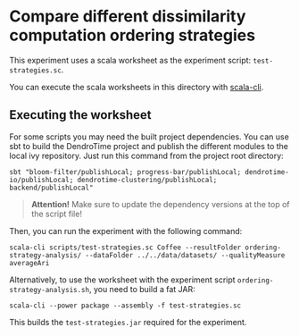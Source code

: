 # Compare different dissimilarity computation ordering strategies

This experiment uses a scala worksheet as the experiment script: `test-strategies.sc`.

You can execute the scala worksheets in this directory with [scala-cli](https://scala-cli.virtuslab.org).

## Executing the worksheet

For some scripts you may need the built project dependencies.
You can use sbt to build the DendroTime project and publish the different modules to the local ivy repository.
Just run this command from the project root directory:

```shell
sbt "bloom-filter/publishLocal; progress-bar/publishLocal; dendrotime-io/publishLocal; dendrotime-clustering/publishLocal; backend/publishLocal"
```

> **Attention!** Make sure to update the dependency versions at the top of the script file!

Then, you can run the experiment with the following command:

```shell
scala-cli scripts/test-strategies.sc Coffee --resultFolder ordering-strategy-analysis/ --dataFolder ../../data/datasets/ --qualityMeasure averageAri
```

Alternatively, to use the worksheet with the experiment script `ordering-strategy-analysis.sh`, you need to build a fat JAR:

```shell
scala-cli --power package --assembly -f test-strategies.sc
```

This builds the `test-strategies.jar` required for the experiment.
